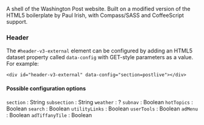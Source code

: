 A shell of the Washington Post website. Built on a modified version of
the HTML5 boilerplate by Paul Irish, with Compass/SASS and CoffeeScript
support.

### Header

The `#header-v3-external` element can be configured by adding an HTML5
dataset property called `data-config` with GET-style parameters as a
value. For example:

    <div id="header-v3-external" data-config="section=postlive"></div>

#### Possible configuration options

`section`
: String
`subsection`
: String
`weather`
: ?
`subnav`
: Boolean
`hotTopics`
: Boolean
`search`
: Boolean
`utilityLinks`
: Boolean
`userTools`
: Boolean
`adMenu`
: Boolean
`adTiffanyTile`
: Boolean
